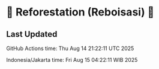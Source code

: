 
# 🌳 Reforestation (Reboisasi) 🌲

## Last Updated

GitHub Actions time: Thu Aug 14 21:22:11 UTC 2025

Indonesia/Jakarta time: Fri Aug 15 04:22:11 WIB 2025
